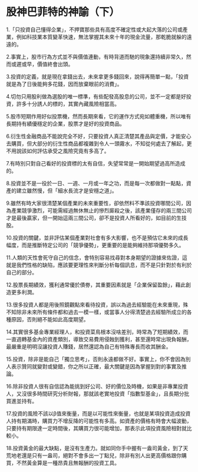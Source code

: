 # 股神巴菲特的神諭（下）


1.「只投資自己懂得企業」，不押寶那些具有高度不確定性或大起大落的公司或產業，例如科技業本質變革快速，無法掌握其未來十年的現金流量，那乾脆就躲的遠遠的。

2.事實上，股市行為方式並不與價值連動，有時背道而馳的現象還持續非常久，然而或遲或早，價值終會出頭。

3.投資的定義，就是現在拿錢出去，未來拿更多錢回來，說得再簡單一點，「投資就是為了日後能夠多花錢，因而放棄眼前的消費」。

4.切勿只用股利做為選股的唯一標準，有些配發高股息的公司，並不一定都是好投資，許多十分誘人的標的，其實內藏風險相當高。

5.股市短期作用好似投票機，然而長期來看，它的運作方式宛如體重機，所以唯有長期持有績優穩定的企業，股票才是好的投資商品。

6.衍生性金融商品不能說完全不好，只要投資人真正清楚其產品與定價，才能安心去購買，但大部分的衍生性商品都複雜到令人一頭霧水，不知從何處去了解起，更不用說該如何評估承受之風險究竟有多高了。

7.有時別只對自己看好的投資標的太有自信，失望常常是一開始期望過高所造成的。

8.投資並不是一役於一日、一週、一月或一年之功，而是每一次都做對一點點，資產的建立雖然慢，但「細水長流才是安穩之道」。

9.雖然有時大家很清楚某個產業的未來重要性，卻依然料不準該投資哪間公司，因為產業競爭激烈，可能需經過無休無止的慘烈廝殺之後，該產業僅存的兩三間公司才是最後贏家，但一開始這兩三間公司，卻不是投資人所看好的，如目前的生技股。

10.投資的關鍵，並非評估某個產業對社會有多大影響，也不是預估它未來的成長幅度，而是推斷特定公司的「競爭優勢」，更重要的是能夠維持那項優勢多久。

11.人類的天性會死守自己的信念，會特別容易找尋對本身期望的證據來佐證，這就是我們性格的缺陷，應該要更理性來判斷分析每個訊息，而不是只針對於有利於自己的部分。

12.股票長期績效，獲利通常優於債劵，其重要因素就是「企業保留盈餘」，藉此創造更多利潤。

13.很多投資人都是用後照鏡觀點來看待投資，誤以為過去經驗能在未來重現，殊不知除非未來所有條件都和過去一模一樣，或當事人分得清楚過去經驗所成立的各種原因，否則絕不能如此高度期望。

14.其實很多基金專業經理人，和投資菜鳥根本沒啥差別，時常為了短期績效，而一直週轉基金內的資產類別，導致交易費用侵蝕到獲利，甚至還時常出現負報酬，最嚴重是明明沒讓投資人賺錢，居然還認為自己有特殊專長而收其酬金。

15.投資，除非是能自己「獨立思考」，否則永遠都做不好。事實上，你不會因為別人表示贊同就變對或變錯，你之所以正確，最大關鍵是因為掌握到對的事實及推論。

16.除非投資人很有自信認為能挑到好公司、好的價位及時機，如果是非專業投資人，又沒很多時間研究分析財報，那就該老實地投資「指數型基金」，且長期分批買進並持有。

17.投資的風險不該以β值來衡量，而是以可能性來衡量，也就是某項投資造成投資人持有期滿時，購買力不增反降的可能性有多高。如資產的價格有時會大幅波動，只要持有期限達一定時間後，其購買力很可能增加，那表示此項投資風險相對就比較小。

18.投資黃金的最大缺點，是沒有生產力。就如同你手中握有一盎司黃金，到了天荒地老還是只有一盎司，絕對不會多出一丁點兒，除非有別人出更高價格跟你購買，不然黃金算是一種昂貴且無報酬的投資工具。